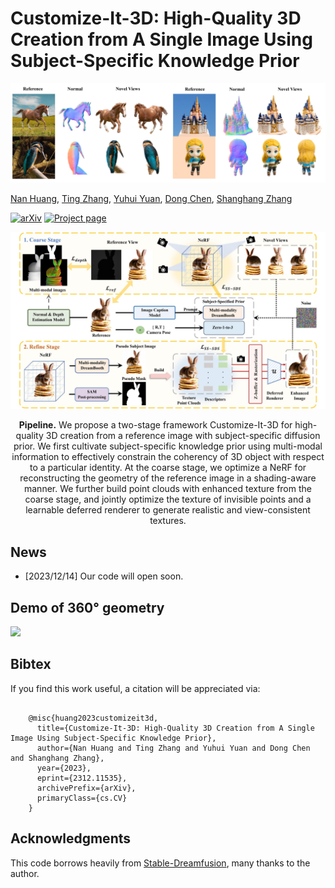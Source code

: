 # Customize-It-3D: High-Quality 3D Creation from A Single Image Using Subject-Specific Knowledge Prior

<!-- ![Teaser](teaser.png) -->
<p align="center">
  <img src="./assets/teaser.jpg" width=800>
</p>

[Nan Huang](https://github.com/nnanhuang),
[Ting Zhang](https://www.microsoft.com/en-us/research/people/tinzhan/),
[Yuhui Yuan](https://www.microsoft.com/en-us/research/people/yuyua/),
[Dong Chen](https://www.microsoft.com/en-us/research/people/doch/),
[Shanghang Zhang](https://www.shanghangzhang.com/)

[![arXiv](https://img.shields.io/badge/ArXiv-2312.11535-red)](http://arxiv.org/abs/2312.11535)
[![Project page](https://img.shields.io/badge/Project-Page-brightgreen)](https://nnanhuang.github.io/projects/customize-it-3d/)

<p align="center">
  <img src="./assets/pipeline.jpg" width=800>
</p>

<div align="center">
<b>Pipeline.</b> We propose a two-stage framework Customize-It-3D for high-quality 3D creation from a reference image with subject-specific diffusion prior. We first cultivate subject-specific knowledge prior using multi-modal information to effectively constrain the coherency of 3D object with respect to a particular identity. At the coarse stage, we optimize a NeRF for reconstructing the geometry of the reference image in a shading-aware manner. We further build point clouds with enhanced texture from the coarse stage, and jointly optimize the texture of invisible points and a learnable deferred renderer to generate realistic and view-consistent textures.
</div>

## News
- [2023/12/14] Our code will open soon. 

## Demo of 360° geometry
<img src="assets/resfull.gif" width="800" />

## Bibtex
If you find this work useful, a citation will be appreciated via:

<pre><code>
    @misc{huang2023customizeit3d,
      title={Customize-It-3D: High-Quality 3D Creation from A Single Image Using Subject-Specific Knowledge Prior}, 
      author={Nan Huang and Ting Zhang and Yuhui Yuan and Dong Chen and Shanghang Zhang},
      year={2023},
      eprint={2312.11535},
      archivePrefix={arXiv},
      primaryClass={cs.CV}
    }
</code></pre>

## Acknowledgments
This code borrows heavily from [Stable-Dreamfusion](https://github.com/ashawkey/stable-dreamfusion), many thanks to the author. 
